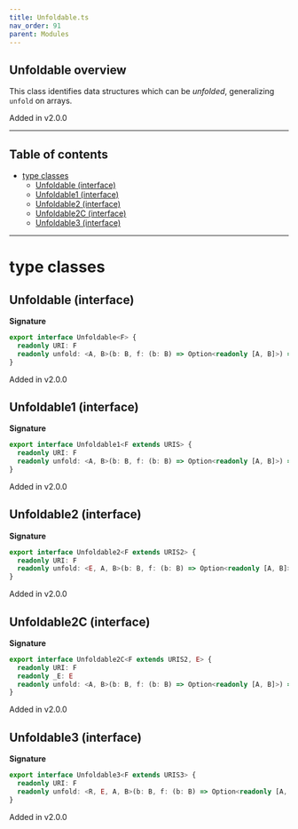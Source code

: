 ```yaml
---
title: Unfoldable.ts
nav_order: 91
parent: Modules
---
```


## Unfoldable overview

This class identifies data structures which can be _unfolded_, generalizing `unfold` on arrays.

Added in v2.0.0

---

<h2 class="text-delta">Table of contents</h2>

- [type classes](#type-classes)
  - [Unfoldable (interface)](#unfoldable-interface)
  - [Unfoldable1 (interface)](#unfoldable1-interface)
  - [Unfoldable2 (interface)](#unfoldable2-interface)
  - [Unfoldable2C (interface)](#unfoldable2c-interface)
  - [Unfoldable3 (interface)](#unfoldable3-interface)

---

# type classes

## Unfoldable (interface)

**Signature**

```ts
export interface Unfoldable<F> {
  readonly URI: F
  readonly unfold: <A, B>(b: B, f: (b: B) => Option<readonly [A, B]>) => HKT<F, A>
}
```

Added in v2.0.0

## Unfoldable1 (interface)

**Signature**

```ts
export interface Unfoldable1<F extends URIS> {
  readonly URI: F
  readonly unfold: <A, B>(b: B, f: (b: B) => Option<readonly [A, B]>) => Kind<F, A>
}
```

Added in v2.0.0

## Unfoldable2 (interface)

**Signature**

```ts
export interface Unfoldable2<F extends URIS2> {
  readonly URI: F
  readonly unfold: <E, A, B>(b: B, f: (b: B) => Option<readonly [A, B]>) => Kind2<F, E, A>
}
```

Added in v2.0.0

## Unfoldable2C (interface)

**Signature**

```ts
export interface Unfoldable2C<F extends URIS2, E> {
  readonly URI: F
  readonly _E: E
  readonly unfold: <A, B>(b: B, f: (b: B) => Option<readonly [A, B]>) => Kind2<F, E, A>
}
```

Added in v2.0.0

## Unfoldable3 (interface)

**Signature**

```ts
export interface Unfoldable3<F extends URIS3> {
  readonly URI: F
  readonly unfold: <R, E, A, B>(b: B, f: (b: B) => Option<readonly [A, B]>) => Kind3<F, R, E, A>
}
```

Added in v2.0.0
